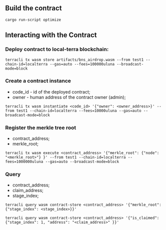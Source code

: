 
## Build the contract

``
cargo run-script optimize
``

## Interacting with the Contract

### Deploy contract to local-terra blockchain:

``
terracli tx wasm store artifacts/bns_airdrop.wasm --from test1 --chain-id=localterra --gas=auto --fees=100000uluna --broadcast-mode=block
``

### Create a contract instance

* code_id - id of the deployed contract;
* owner - human address of the contract owner (admin);

``
terracli tx wasm instantiate <code_id> '{"owner": <owner_address>}' --from test1 --chain-id=localterra --fees=10000uluna --gas=auto --broadcast-mode=block
``


### Register the merkle tree root

* contract_address;
* merkle_root;

``
terracli tx wasm execute <contract_address> '{"merkle_root": {"node": "<merkle_root>"} }' --from test1 --chain-id=localterra --fees=1000000uluna --gas=auto --broadcast-mode=block
``

### Query

* contract_address;
* claim_address;
* stage_index;

``
terracli query wasm contract-store <contract_address> '{"merkle_root": {"stage_index": <stage_index>}}'
``

``
terracli query wasm contract-store <contract_address> '{"is_claimed": {"stage_index": 1, "address": "<claim_address>" }}'
``
